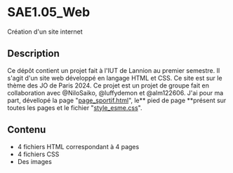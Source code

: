 # SAE1.05_Web

Création d'un site internet

## Description

Ce dépôt contient un projet fait à l'IUT de Lannion au premier semestre.
Il s'agit d'un site web développé en langage HTML et CSS.
Ce site est sur le thème des JO de Paris 2024.
Ce projet est un projet de groupe fait en collaboration avec @NiloSaiko, @luffydemon et @alm122606.
J'ai pour ma part, dévellopé la page "[page_sportif.html](https://github.com/emeraudeLa/SAE1.05_Web/blob/main/page_sportif.html)", le** pied de page **présent sur toutes les pages et le fichier "[style_esme.css](https://github.com/emeraudeLa/SAE1.05_Web/blob/main/style_esme.css)".

## Contenu

- 4 fichiers HTML correspondant à 4 pages
- 4 fichiers CSS
- Des images

